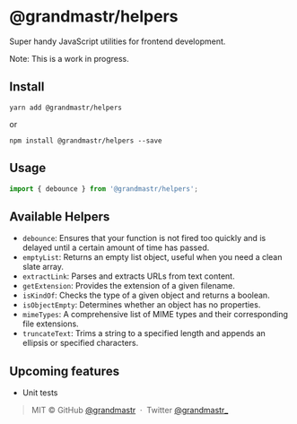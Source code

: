 # @grandmastr/helpers

Super handy JavaScript utilities for frontend development.

Note: This is a work in progress.

## Install

```shell
yarn add @grandmastr/helpers
```
or
```shell
npm install @grandmastr/helpers --save
```

## Usage

```ts
import { debounce } from '@grandmastr/helpers';
```

## Available Helpers
- `debounce`: Ensures that your function is not fired too quickly and is delayed until a certain amount of time has passed.
- `emptyList`: Returns an empty list object, useful when you need a clean slate array.
- `extractLink`: Parses and extracts URLs from text content.
- `getExtension`: Provides the extension of a given filename.
- `isKindOf`: Checks the type of a given object and returns a boolean.
- `isObjectEmpty`: Determines whether an object has no properties.
- `mimeTypes`: A comprehensive list of MIME types and their corresponding file extensions.
- `truncateText`: Trims a string to a specified length and appends an ellipsis or specified characters.

## Upcoming features
- Unit tests


> MIT ©  GitHub
> [@grandmastr](https://github.com/grandmastr) &nbsp;&middot;&nbsp; Twitter
> [@grandmastr_](https://x.com/grandmastr_)
